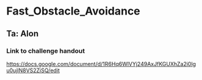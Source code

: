 # Fast_Obstacle_Avoidance

## Ta: Alon

### Link to challenge handout
https://docs.google.com/document/d/1R6Hq6WlVYj249AxJfKGUXhZa2i0lgu0ujlN8VS2ZiSQ/edit
